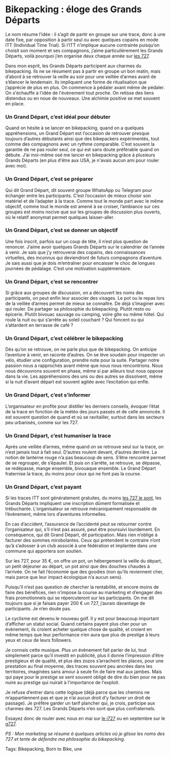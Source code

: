 # Bikepacking : éloge des Grands Départs

Le nom résume l’idée : il s’agit de partir en groupe sur une trace, donc à une date fixe, par opposition à partir seul ou avec quelques copains en mode ITT (Individual Time Trial). Si l’ITT n’implique aucune contrainte puisqu’on choisit son moment et ses compagnons, j’aime particulièrement les Grands Départs, voilà pourquoi j’en organise deux chaque année sur [les 727](https://tcrouzet.com/les-727-aventures-bikepacking-en-herault/).<span id="more-65296"></span>

Dans mon esprit, les Grands Départs participent aux charmes du bikepacking. Ils ne se résument pas à partir en groupe un bon matin, mais d’abord à se retrouver la veille au soir pour une veillée d’armes avant de s’élancer le lendemain. Ils impliquent une forme de ritualisation que j’apprécie de plus en plus. On commence à pédaler avant même de pédaler. On s'échauffe à l'idée de l'évènement tout proche. On retisse des liens distendus ou en noue de nouveaux. Une alchimie positive se met souvent en place.

### Un Grand Départ, c’est idéal pour débuter

Quand on hésite à se lancer en bikepacking, quand on a quelques appréhensions, un Grand Départ est l’occasion de retrouver presque toujours d’autres débutants ainsi que des bikepackers expérimentés, tout comme des compagnons avec un rythme comparable. C’est souvent la garantie de ne pas rouler seul, ce qui est sans doute préférable quand on débute. J’ai moi-même osé me lancer en bikepacking grâce à plusieurs Grands Départs (en plus d'être aux USA, je n'avais aucun ami pour rouler avec moi).

### Un Grand Départ, c’est se préparer

Qui dit Grand Départ, dit souvent groupe WhatsApp ou Telegram pour échanger entre les participants. C’est l’occasion de mieux choisir son matériel et de l’adapter à la trace. Comme tout le monde part avec le même objectif, comme tout le monde est amené à se croiser, l’ambiance sur ces groupes est moins nocive que sur les groupes de discussion plus ouverts, où le relatif anonymat permet quelques laisser-aller.

### Un Grand Départ, c’est se donner un objectif

Une fois inscrit, parfois sur un coup de tête, il n’est plus question de renoncer. J’aime avoir quelques Grands Départs sur le calendrier de l’année à venir. Je sais que j’y retrouverai des copains, des connaissances virtuelles, des inconnus qui deviendront de futurs compagnons d’aventure. Je sais aussi que je dois m’entraîner pour encaisser le choc de longues journées de pédalage. C’est une motivation supplémentaire.

### Un Grand Départ, c’est se rencontrer

Si grâce aux groupes de discussion, on a découvert les noms des participants, on peut enfin leur associer des visages. Le pot ou le repas lors de la veillée d’armes permet de mieux se connaître. De déjà s’imaginer avec qui rouler. De partager sa philosophie du bikepacking. Plutôt resto ou épicerie. Plutôt bivouac sauvage ou camping, voire gîte ou même hôtel. Qui roule la nuit ou qui s’arrête au soleil couchant ? Qui foncent ou qui s’attardent en terrasse de café ?

### Un Grand Départ, c’est célébrer le bikepacking

Dès qu’on se retrouve, on ne parle plus que de bikepacking. On anticipe l’aventure à venir, en raconte d’autres. On se lève soudain pour inspecter un vélo, étudier une configuration, prendre note pour la suite. Partager notre passion nous a rapprochés avant même que nous nous rencontrions. Nous nous découvrons souvent en phase, même si par ailleurs tout nous oppose dans la vie. Les appréhensions des uns ou des autres se dissolvent, même si la nuit d’avant départ est souvent agitée avec l’excitation qui enfle.

### Un Grand Départ, c’est s’informer

L’organisateur en profite pour distiller les derniers conseils, évoquer l’état de la trace en fonction de la météo des jours passés et de celle annoncée. Il est souvent question de quand et où se ravitailler, surtout dans les secteurs peu urbanisés, comme sur les 727.

### Un Grand Départ, c’est humaniser la trace

Après une veillée d’armes, même quand on se retrouve seul sur la trace, on n’est jamais tout à fait seul. D’autres roulent devant, d’autres derrière. La notion de lanterne rouge n’a pas beaucoup de sens. S’être rencontré permet de se regrouper, de s’épauler. Et puis on s’arrête, se retrouve, se dépasse, se redépasse, mange ensemble, bivouaque ensemble. Le Grand Départ fraternise la trace, du moins pour ceux qui ne font pas la course.

### Un Grand Départ, c’est payant

Si les traces ITT sont généralement gratuites, du moins [les 727 le sont](/les-727-aventures-bikepacking-en-herault/), les Grands Départs impliquent une inscription dûment formalisée et trébuchante. L'organisateur se retrouve mécaniquement responsable de l’évènement, même lors d’aventures informelles.

En cas d’accident, l’assurance de l’accidenté peut se retourner contre l’organisateur qui, s’il n’est pas assuré, peut être poursuivi lourdement. En conséquence, qui dit Grand Départ, dit participation. Mais rien n’oblige à facturer des sommes mirobolantes. Ceux qui prétendent le contraire n’ont qu’à s’adosser à un club associé à une fédération et implantée dans une commune qui apportera son soutien.

Sur les 727, pour 35 €, on offre un pot, un hébergement la veille du départ, un petit déjeuner au départ, un pot ainsi que des douches chaudes à l’arrivée. On ne fait l’économie que des goodies (non qu’ils reviennent cher, mais parce que leur impact écologique n’a aucun sens).

Puisqu’il n’est pas question de chercher la rentabilité, et encore moins de faire des bénéfices, rien n’impose la course au marketing et d’engager des frais promotionnels qui se répercuteront sur les participants. On me dit toujours que si je faisais payer 200 € un 727, j’aurais davantage de participants. Je n’en doute pas.

Le cyclisme est devenu le nouveau golf. Il y est pour beaucoup important d’afficher un statut social. Quand certains payent plus cher pour un évènement, ils croient acheter quelque chose de qualité, et croient en même temps que leur performance n’en aura que plus de prestige à leurs yeux et ceux de leurs followers.

Je connais cette musique. Plus un évènement fait parler de lui, tout simplement parce qu’il investit en publicité, plus il donne l’impression d’être prestigieux et de qualité, et plus des zozos s’arrachent les places, pour une prestation au final moyenne, des traces souvent peu ancrées dans les territoires, imaginées sans amour à seule fin de faire mal aux jambes. Mais qui paye pour le prestige se sent souvent obligé de dire du bien pour ne pas nuire au prestige qui nuirait à l'importance de l'exploit.

Je refuse d’entrer dans cette logique (déjà parce que les chemins ne m’appartiennent pas et que je n’ai aucun droit d’y facturer un droit de passage). Je préfère garder un tarif plancher qui, je crois, participe aux charmes des 727. Les Grands Départs n’en sont que plus confraternels.

Essayez donc de rouler avec nous en mai sur [le i727](/727gd/) ou en septembre sur le [g727](/g727gd/).

*PS : Mon marketing se résume à quelques articles où je glisse les noms des 727 et tente de défendre ma philosophie du bikepacking.*

Tags: Bikepacking, Born to Bike, une